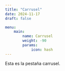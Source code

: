 ```yaml
---
title: "Carrusel"
date: 2024-11-17
draft: false

menu:
    main:
        name: Carrusel
        weight: -90
        params:
            icon: hash
---
```

Esta es la pestaña carrusel.